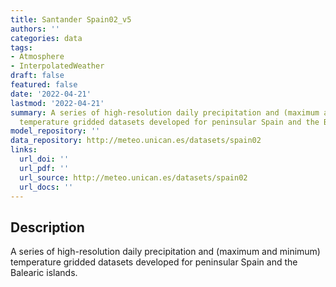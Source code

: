 ```yaml
---
title: Santander Spain02_v5
authors: ''
categories: data
tags:
- Atmosphere
- InterpolatedWeather
draft: false
featured: false
date: '2022-04-21'
lastmod: '2022-04-21'
summary: A series of high-resolution daily precipitation and (maximum and minimum)
  temperature gridded datasets developed for peninsular Spain and the Balearic islands.
model_repository: ''
data_repository: http://meteo.unican.es/datasets/spain02
links:
  url_doi: ''
  url_pdf: ''
  url_source: http://meteo.unican.es/datasets/spain02
  url_docs: ''
---
```


## Description

A series of high-resolution daily precipitation and (maximum and minimum) temperature gridded datasets developed for peninsular Spain and the Balearic islands.

